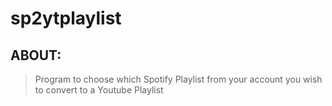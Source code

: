 # sp2ytplaylist

## ABOUT:
> Program to choose which Spotify Playlist from your account you wish to convert to a Youtube Playlist

